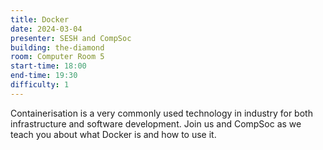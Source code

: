 ```yaml
---
title: Docker
date: 2024-03-04
presenter: SESH and CompSoc
building: the-diamond
room: Computer Room 5
start-time: 18:00
end-time: 19:30
difficulty: 1
---
```

Containerisation is a very commonly used technology in industry for both infrastructure and software development. 
Join us and CompSoc as we teach you about what Docker is and how to use it.